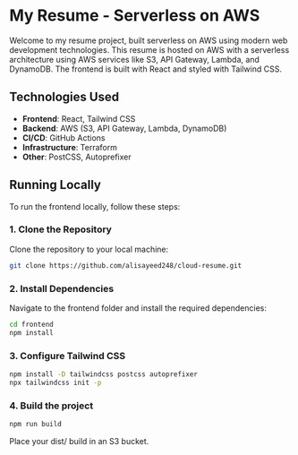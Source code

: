 # My Resume - Serverless on AWS

Welcome to my resume project, built serverless on AWS using modern web development technologies. This resume is hosted on AWS with a serverless architecture using AWS services like S3, API Gateway, Lambda, and DynamoDB. The frontend is built with React and styled with Tailwind CSS.

## Technologies Used

- **Frontend**: React, Tailwind CSS
- **Backend**: AWS (S3, API Gateway, Lambda, DynamoDB)
- **CI/CD**: GitHub Actions
- **Infrastructure**: Terraform
- **Other**: PostCSS, Autoprefixer

## Running Locally

To run the frontend locally, follow these steps:

### 1. Clone the Repository

Clone the repository to your local machine:

```bash
git clone https://github.com/alisayeed248/cloud-resume.git
```

### 2. Install Dependencies

Navigate to the frontend folder and install the required dependencies:

```bash
cd frontend
npm install
```

### 3. Configure Tailwind CSS

```bash
npm install -D tailwindcss postcss autoprefixer
npx tailwindcss init -p
```
### 4. Build the project

```bash
npm run build
```

Place your dist/ build in an S3 bucket. 
